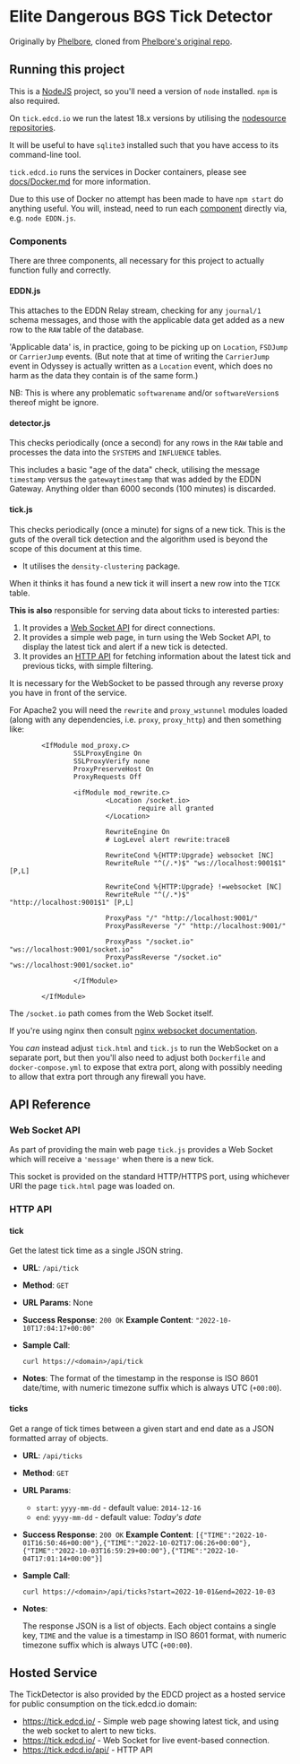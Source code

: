 # Elite Dangerous BGS Tick Detector

Originally by [Phelbore](https://github.com/phelbore), cloned from
[Phelbore's original repo](https://github.com/phelbore/TickDetector/).

## Running this project
This is a [NodeJS](https://nodejs.org/) project, so you'll need a version
of `node` installed.  `npm` is also required.

On `tick.edcd.io` we run the latest 18.x versions by utilising the
[nodesource repositories](https://nodesource.com/blog/installing-node-js-tutorial-debian-linux/).

It will be useful to have `sqlite3` installed such that you have access
to its command-line tool.

`tick.edcd.io` runs the services in Docker containers, please see
[docs/Docker.md](docs/Docker.md) for more information.

Due to this use of Docker no attempt has been made to have `npm start` do
anything useful.  You will, instead, need to run each [component](#Components)
directly via, e.g. `node EDDN.js`.

### Components
There are three components, all necessary for this project to actually
function fully and correctly.

#### EDDN.js
This attaches to the EDDN Relay stream, checking for any `journal/1` schema
messages, and those with the applicable data get added as a new row to the
`RAW` table of the database.

'Applicable data' is, in practice, going to be picking up on `Location`,
`FSDJump` or `CarrierJump` events.  (But note that at time of writing
the `CarrierJump` event in Odyssey is actually written as a `Location` event,
which does no harm as the data they contain is of the same form.)

NB: This is where any problematic `softwarename` and/or `softwareVersion`s
thereof might be ignore.

#### detector.js
This checks periodically (once a second) for any rows in the `RAW` table
and processes the data into the `SYSTEMS` and `INFLUENCE` tables.

This includes a basic "age of the data" check, utilising the message
`timestamp` versus the `gatewaytimestamp` that was added by the EDDN Gateway.
Anything older than 6000 seconds (100 minutes) is discarded.

#### tick.js
This checks periodically (once a minute) for signs of a new tick.  This is
the guts of the overall tick detection and the algorithm used is beyond
the scope of this document at this time.

- It utilises the `density-clustering` package.

When it thinks it has found a new tick it will insert a new row into
the `TICK` table.

**This is also** responsible for serving data about ticks to interested
parties:

1. It provides a [Web Socket API](#web-socket-api) for direct connections.
1. It provides a simple web page, in turn using the Web Socket API, to display the latest tick and alert if a new tick is detected.
1. It provides an [HTTP API](#http-api) for fetching information about the latest tick and previous ticks, with simple filtering.

It is necessary for the WebSocket to be passed through any reverse proxy you have in front of the service.

For Apache2 you will need the `rewrite` and `proxy_wstunnel` modules loaded (along with any dependencies, i.e. `proxy`, `proxy_http`) and then something like:

```apache2
        <IfModule mod_proxy.c>
                SSLProxyEngine On
                SSLProxyVerify none
                ProxyPreserveHost On
                ProxyRequests Off

                <ifModule mod_rewrite.c>
                        <Location /socket.io>
                                require all granted
                        </Location>

                        RewriteEngine On
                        # LogLevel alert rewrite:trace8

                        RewriteCond %{HTTP:Upgrade} websocket [NC]
                        RewriteRule "^(/.*)$" "ws://localhost:9001$1" [P,L]

                        RewriteCond %{HTTP:Upgrade} !=websocket [NC]
                        RewriteRule "^(/.*)$" "http://localhost:9001$1" [P,L]

                        ProxyPass "/" "http://localhost:9001/"
                        ProxyPassReverse "/" "http://localhost:9001/"

                        ProxyPass "/socket.io" "ws://localhost:9001/socket.io"
                        ProxyPassReverse "/socket.io" "ws://localhost:9001/socket.io"

                </IfModule>

        </IfModule>

```
The `/socket.io` path comes from the Web Socket itself.

If you're using nginx then consult
[nginx websocket documentation](https://nginx.org/en/docs/http/websocket.html).

You *can* instead adjust `tick.html` and `tick.js` to run the WebSocket on
a separate port, but then you'll also need to adjust both `Dockerfile` and
`docker-compose.yml` to expose that extra port, along with possibly needing
to allow that extra port through any firewall you have.
## API Reference

### Web Socket API
As part of providing the main web page `tick.js` provides a Web Socket
which will receive a `'message'` when there is a new tick.

This socket is provided on the standard HTTP/HTTPS port, using whichever URI
the page `tick.html` page was loaded on.


### HTTP API

#### tick

Get the latest tick time as a single JSON string.

* **URL**: `/api/tick`

* **Method**: `GET`

* **URL Params**: None

* **Success Response**: `200 OK`
  **Example Content**: `"2022-10-10T17:04:17+00:00"`

* **Sample Call**:

  `curl https://<domain>/api/tick`

* **Notes**: The format of the timestamp in the response is ISO 8601 date/time, with numeric timezone suffix which is always UTC (`+00:00`).

#### ticks

Get a range of tick times between a given start and end date as a JSON formatted array of objects.

* **URL**: `/api/ticks`

* **Method**: `GET`

* **URL Params**:

  * `start`: `yyyy-mm-dd` - default value: `2014-12-16`
  * `end`: `yyyy-mm-dd` - default value: _Today's date_

* **Success Response**: `200 OK`
  **Example Content**: `[{"TIME":"2022-10-01T16:50:46+00:00"},{"TIME":"2022-10-02T17:06:26+00:00"},{"TIME":"2022-10-03T16:59:29+00:00"},{"TIME":"2022-10-04T17:01:14+00:00"}]`

* **Sample Call**:

  `curl https://<domain>/api/ticks?start=2022-10-01&end=2022-10-03`

* **Notes**:

  The response JSON is a list of objects. Each object contains a single key, `TIME` and the value is a timestamp in ISO 8601 format, with numeric timezone suffix which is always UTC (`+00:00`).


## Hosted Service

The TickDetector is also provided by the EDCD project as a hosted service for public consumption on the tick.edcd.io domain:

* https://tick.edcd.io/ - Simple web page showing latest tick, and using the web socket to alert to new ticks.
* https://tick.edcd.io/ - Web Socket for live event-based connection.
* https://tick.edcd.io/api/ - HTTP API

